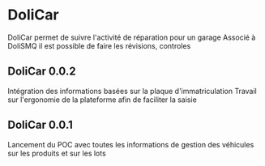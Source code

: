 # DoliCar
DoliCar permet de suivre l'activité de réparation pour un garage
Associé à DoliSMQ il est possible de faire les révisions, controles

## DoliCar 0.0.2
Intégration des informations basées sur la plaque d'immatriculation
Travail sur l'ergonomie de la plateforme afin de faciliter la saisie

## DoliCar 0.0.1
Lancement du POC avec toutes les informations de gestion des véhicules sur les produits et sur les lots
